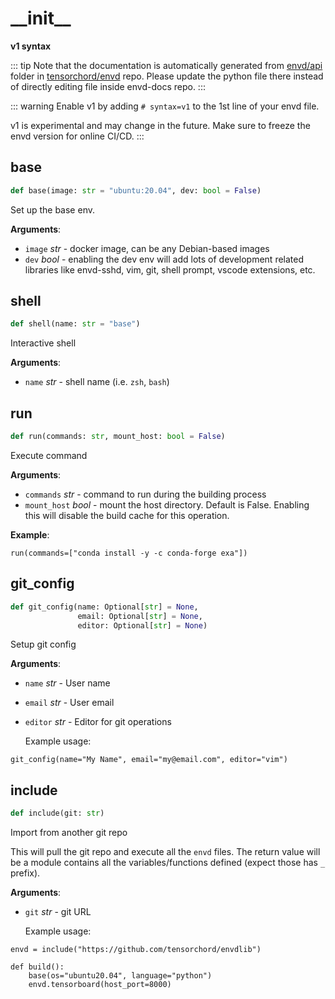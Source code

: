 # \_\_init\_\_

__v1 syntax__


::: tip
Note that the documentation is automatically generated from [envd/api](https://github.com/tensorchord/envd/tree/main/envd/api) folder
in [tensorchord/envd](https://github.com/tensorchord/envd/tree/main/envd/api) repo.
Please update the python file there instead of directly editing file inside envd-docs repo.
:::

::: warning
Enable v1 by adding `# syntax=v1` to the 1st line of your envd file.

v1 is experimental and may change in the future. Make sure to freeze the envd version for online CI/CD.
:::

## base

```python
def base(image: str = "ubuntu:20.04", dev: bool = False)
```

Set up the base env.

**Arguments**:

- `image` _str_ - docker image, can be any Debian-based images
- `dev` _bool_ - enabling the dev env will add lots of development related libraries like
  envd-sshd, vim, git, shell prompt, vscode extensions, etc.

## shell

```python
def shell(name: str = "base")
```

Interactive shell

**Arguments**:

- `name` _str_ - shell name (i.e. `zsh`, `bash`)

## run

```python
def run(commands: str, mount_host: bool = False)
```

Execute command

**Arguments**:

- `commands` _str_ - command to run during the building process
- `mount_host` _bool_ - mount the host directory. Default is False.
  Enabling this will disable the build cache for this operation.
  

**Example**:

```
run(commands=["conda install -y -c conda-forge exa"])
```

## git\_config

```python
def git_config(name: Optional[str] = None,
               email: Optional[str] = None,
               editor: Optional[str] = None)
```

Setup git config

**Arguments**:

- `name` _str_ - User name
- `email` _str_ - User email
- `editor` _str_ - Editor for git operations
  
  Example usage:
```
git_config(name="My Name", email="my@email.com", editor="vim")
```

## include

```python
def include(git: str)
```

Import from another git repo

This will pull the git repo and execute all the `envd` files. The return value will be a module
contains all the variables/functions defined (expect those has `_` prefix).

**Arguments**:

- `git` _str_ - git URL
  
  Example usage:
```
envd = include("https://github.com/tensorchord/envdlib")

def build():
    base(os="ubuntu20.04", language="python")
    envd.tensorboard(host_port=8000)
```

